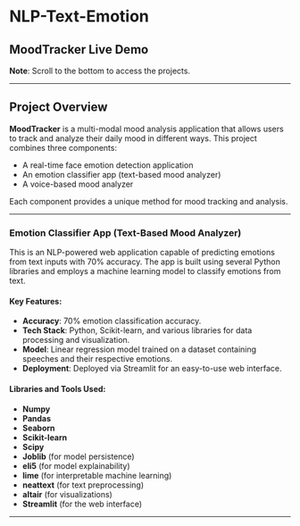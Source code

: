 # NLP-Text-Emotion

## MoodTracker Live Demo
**Note**: Scroll to the bottom to access the projects.

---

## Project Overview
**MoodTracker** is a multi-modal mood analysis application that allows users to track and analyze their daily mood in different ways. This project combines three components: 
- A real-time face emotion detection application
- An emotion classifier app (text-based mood analyzer)
- A voice-based mood analyzer

Each component provides a unique method for mood tracking and analysis.

---

### Emotion Classifier App (Text-Based Mood Analyzer)
This is an NLP-powered web application capable of predicting emotions from text inputs with 70% accuracy. The app is built using several Python libraries and employs a machine learning model to classify emotions from text.

#### Key Features:
- **Accuracy**: 70% emotion classification accuracy.
- **Tech Stack**: Python, Scikit-learn, and various libraries for data processing and visualization.
- **Model**: Linear regression model trained on a dataset containing speeches and their respective emotions.
- **Deployment**: Deployed via Streamlit for an easy-to-use web interface.

#### Libraries and Tools Used:
- **Numpy**
- **Pandas**
- **Seaborn**
- **Scikit-learn**
- **Scipy**
- **Joblib** (for model persistence)
- **eli5** (for model explainability)
- **lime** (for interpretable machine learning)
- **neattext** (for text preprocessing)
- **altair** (for visualizations)
- **Streamlit** (for the web interface)

---
